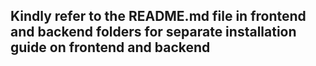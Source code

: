 ## Kindly refer to the README.md file in frontend and backend folders for separate installation guide on frontend and backend
